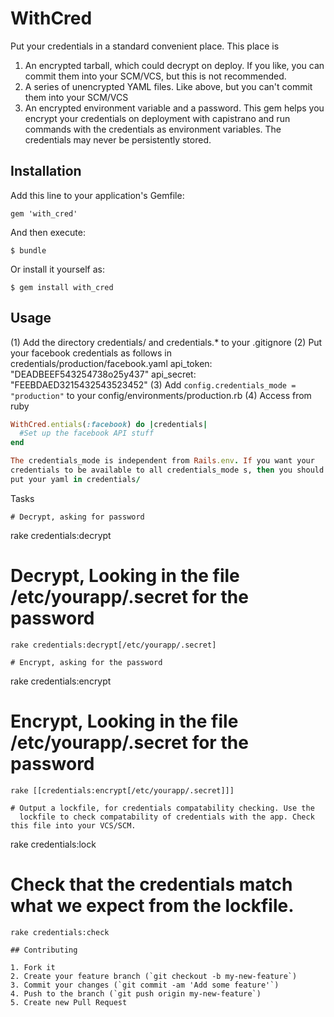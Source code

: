# WithCred

Put your credentials in a standard convenient place. This place is
1) An encrypted tarball, which could decrypt on deploy. If you like, you
can commit them into your SCM/VCS, but this is not recommended.
2) A series of unencrypted YAML files. Like above, but you can't commit
them into your SCM/VCS
3) An encrypted environment variable and a password. This gem helps you
encrypt your credentials on deployment with capistrano and run commands
with the credentials as environment variables. The credentials may never
be persistently stored.

## Installation

Add this line to your application's Gemfile:

    gem 'with_cred'

And then execute:

    $ bundle

Or install it yourself as:

    $ gem install with_cred

## Usage

(1) Add the directory credentials/ and credentials.* to your .gitignore
(2) Put your facebook credentials as follows in
credentials/production/facebook.yaml
api_token: "DEADBEEF543254738o25y437"
api_secret: "FEEBDAED3215432543523452"
(3) Add `config.credentials_mode = "production"` to your config/environments/production.rb
(4) Access from ruby
```ruby
WithCred.entials(:facebook) do |credentials|
  #Set up the facebook API stuff
end

The credentials_mode is independent from Rails.env. If you want your
credentials to be available to all credentials_mode s, then you should
put your yaml in credentials/
```

Tasks
```
# Decrypt, asking for password
```
rake credentials:decrypt

# Decrypt, Looking in the file /etc/yourapp/.secret for the password
```
rake credentials:decrypt[/etc/yourapp/.secret]

# Encrypt, asking for the password
```
rake credentials:encrypt

# Encrypt, Looking in the file /etc/yourapp/.secret for the password
```
rake [[credentials:encrypt[/etc/yourapp/.secret]]]

# Output a lockfile, for credentials compatability checking. Use the
  lockfile to check compatability of credentials with the app. Check
this file into your VCS/SCM.
```
rake credentials:lock

# Check that the credentials match what we expect from the lockfile.
```
rake credentials:check

## Contributing

1. Fork it
2. Create your feature branch (`git checkout -b my-new-feature`)
3. Commit your changes (`git commit -am 'Add some feature'`)
4. Push to the branch (`git push origin my-new-feature`)
5. Create new Pull Request
